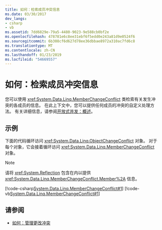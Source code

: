 ```yaml
---
title: 如何：检索成员冲突信息
ms.date: 03/30/2017
dev_langs:
- csharp
- vb
ms.assetid: 7dd6829e-79a5-4480-9023-9e588cb0bf2e
ms.openlocfilehash: 478781e6c8ee31ebf6f5edd0e243a81d9e0524f6
ms.sourcegitcommit: 6b308cf6d627d78ee36dbbae8972a310ac7fd6c8
ms.translationtype: MT
ms.contentlocale: zh-CN
ms.lasthandoff: 01/23/2019
ms.locfileid: "54669557"
---
```

# <a name="how-to-retrieve-member-conflict-information"></a>如何：检索成员冲突信息
您可以使用 <xref:System.Data.Linq.MemberChangeConflict> 类检索有关发生冲突的各成员的信息。 在此上下文中，您可以提供任何成员的冲突的自定义处理方法。 有关详细信息，请参阅[开放式并发：概述](../../../../../../docs/framework/data/adonet/sql/linq/optimistic-concurrency-overview.md)。  
  
## <a name="example"></a>示例  
 下面的代码循环访问 <xref:System.Data.Linq.ObjectChangeConflict> 对象。 对于每个对象，它会接着循环访问 <xref:System.Data.Linq.MemberChangeConflict> 对象。  
  
> [!NOTE]
>  请将 <xref:System.Reflection> 包含在内以提供 <xref:System.Data.Linq.MemberChangeConflict.Member%2A> 信息。  
  
 [!code-csharp[System.Data.Linq.MemberChangeConflict#1](../../../../../../samples/snippets/csharp/VS_Snippets_Data/system.data.linq.memberchangeconflict/cs/program.cs#1)]
 [!code-vb[System.Data.Linq.MemberChangeConflict#1](../../../../../../samples/snippets/visualbasic/VS_Snippets_Data/system.data.linq.memberchangeconflict/vb/module1.vb#1)]  
  
## <a name="see-also"></a>请参阅
- [如何：管理更改冲突](../../../../../../docs/framework/data/adonet/sql/linq/how-to-manage-change-conflicts.md)
